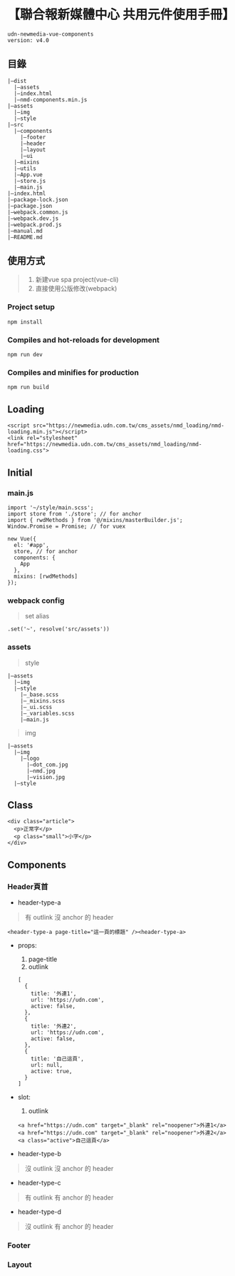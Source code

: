 # 【聯合報新媒體中心 共用元件使用手冊】
```
udn-newmedia-vue-components
version: v4.0
```

## 目錄
```
|—dist
  |—assets
  |—index.html
  |—nmd-components.min.js
|—assets
  |—img
  |—style
|—src
  |—components
    |—footer
    |—header
    |—layout
    |—ui
  |—mixins
  |—utils
  |—App.vue
  |—store.js
  |—main.js
|—index.html
|—package-lock.json
|—package.json
|—webpack.common.js
|—webpack.dev.js
|—webpack.prod.js
|—manual.md
|—README.md
```

## 使用方式
> 1. 新建vue spa project(vue-cli)
> 2. 直接使用公版修改(webpack)

### Project setup
```
npm install
```
### Compiles and hot-reloads for development
```
npm run dev
```
### Compiles and minifies for production
```
npm run build
```

## Loading
```html=
<script src="https://newmedia.udn.com.tw/cms_assets/nmd_loading/nmd-loading.min.js"></script>
<link rel="stylesheet" href="https://newmedia.udn.com.tw/cms_assets/nmd_loading/nmd-loading.css">
```

## Initial
### main.js
```javascript=
import '~/style/main.scss';
import store from './store'; // for anchor
import { rwdMethods } from '@/mixins/masterBuilder.js';
Window.Promise = Promise; // for vuex

new Vue({
  el: '#app',
  store, // for anchor
  components: {
    App
  },
  mixins: [rwdMethods]
});
```
### webpack config
> set alias
```javascript=
.set('~', resolve('src/assets'))
```
### assets
> style
```
|—assets
  |—img
  |—style
    |—_base.scss
    |—_mixins.scss
    |—_ui.scss
    |—_variables.scss
    |—main.js
```
> img
```
|—assets
  |—img
    |—logo
      |—dot_com.jpg
      |—nmd.jpg
      |—vision.jpg
  |—style
```

## Class
```html=
<div class="article">
  <p>正常字</p>
  <p class="small">小字</p>
</div>
```

## Components
### Header頁首
+ header-type-a
> 有 outlink 沒 anchor 的 header
```html=
<header-type-a page-title="這一頁的標題" /><header-type-a>
```
  + props:
    1. page-title
    2. outlink
    ```
    [
      {
        title: '外連1',
        url: 'https://udn.com',
        active: false,
      },
      {
        title: '外連2',
        url: 'https://udn.com',
        active: false,
      },
      {
        title: '自己這頁',
        url: null,
        active: true,
      }
    ]
    ```
  + slot:
    1. outlink
    ```
    <a href="https://udn.com" target="_blank" rel="noopener">外連1</a>
    <a href="https://udn.com" target="_blank" rel="noopener">外連2</a>
    <a class="active">自己這頁</a>
    ```

+ header-type-b
> 沒 outlink 沒 anchor 的 header



+ header-type-c
> 有 outlink 有 anchor 的 header


+ header-type-d
> 沒 outlink 有 anchor 的 header
















### Footer
### Layout